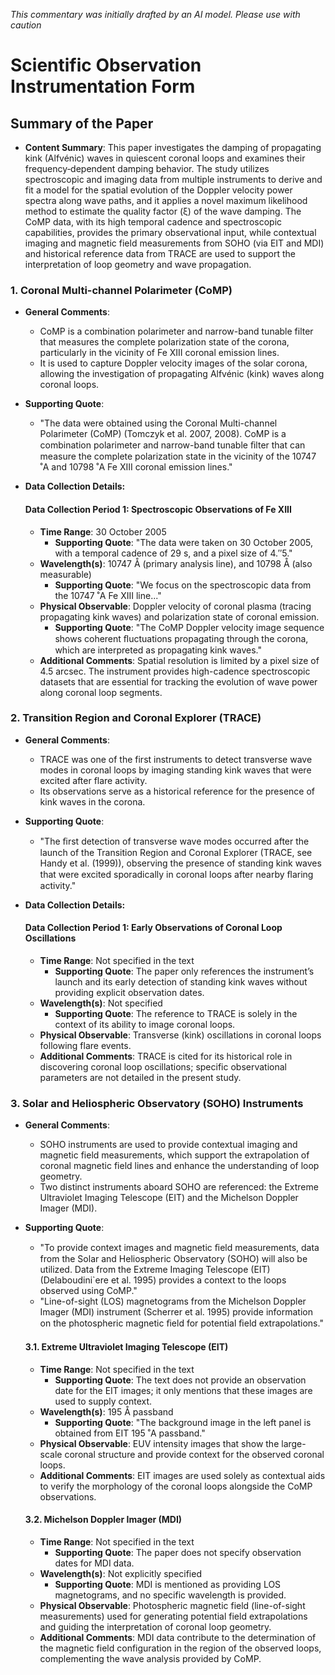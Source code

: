 _This commentary was initially drafted by an AI model. Please use with caution_

# Scientific Observation Instrumentation Form

## Summary of the Paper
- **Content Summary**: This paper investigates the damping of propagating kink (Alfvénic) waves in quiescent coronal loops and examines their frequency‐dependent damping behavior. The study utilizes spectroscopic and imaging data from multiple instruments to derive and fit a model for the spatial evolution of the Doppler velocity power spectra along wave paths, and it applies a novel maximum likelihood method to estimate the quality factor (ξ) of the wave damping. The CoMP data, with its high temporal cadence and spectroscopic capabilities, provides the primary observational input, while contextual imaging and magnetic field measurements from SOHO (via EIT and MDI) and historical reference data from TRACE are used to support the interpretation of loop geometry and wave propagation.

### 1. Coronal Multi-channel Polarimeter (CoMP)
- **General Comments**:
   - CoMP is a combination polarimeter and narrow-band tunable filter that measures the complete polarization state of the corona, particularly in the vicinity of Fe XIII coronal emission lines.
   - It is used to capture Doppler velocity images of the solar corona, allowing the investigation of propagating Alfvénic (kink) waves along coronal loops.
- **Supporting Quote**: 
   - "The data were obtained using the Coronal Multi-channel Polarimeter (CoMP) (Tomczyk et al. 2007, 2008). CoMP is a combination polarimeter and narrow-band tunable ﬁlter that can measure the complete polarization state in the vicinity of the 10747 ˚A and 10798 ˚A Fe XIII coronal emission lines."  
- **Data Collection Details:**

   #### Data Collection Period 1: Spectroscopic Observations of Fe XIII
   - **Time Range**: 30 October 2005  
     - **Supporting Quote**: "The data were taken on 30 October 2005, with a temporal cadence of 29 s, and a pixel size of 4.′′5."
   - **Wavelength(s)**: 10747 Å (primary analysis line), and 10798 Å (also measurable)  
     - **Supporting Quote**: "We focus on the spectroscopic data from the 10747 ˚A Fe XIII line..."
   - **Physical Observable**: Doppler velocity of coronal plasma (tracing propagating kink waves) and polarization state of coronal emission.  
     - **Supporting Quote**: "The CoMP Doppler velocity image sequence shows coherent ﬂuctuations propagating through the corona, which are interpreted as propagating kink waves."
   - **Additional Comments**: Spatial resolution is limited by a pixel size of 4.5 arcsec. The instrument provides high-cadence spectroscopic datasets that are essential for tracking the evolution of wave power along coronal loop segments.

### 2. Transition Region and Coronal Explorer (TRACE)
- **General Comments**:
   - TRACE was one of the first instruments to detect transverse wave modes in coronal loops by imaging standing kink waves that were excited after flare activity.
   - Its observations serve as a historical reference for the presence of kink waves in the corona.
- **Supporting Quote**: 
   - "The ﬁrst detection of transverse wave modes occurred after the launch of the Transition Region and Coronal Explorer (TRACE, see Handy et al. (1999)), observing the presence of standing kink waves that were excited sporadically in coronal loops after nearby ﬂaring activity."
- **Data Collection Details:**

   #### Data Collection Period 1: Early Observations of Coronal Loop Oscillations
   - **Time Range**: Not specified in the text  
     - **Supporting Quote**: The paper only references the instrument’s launch and its early detection of standing kink waves without providing explicit observation dates.
   - **Wavelength(s)**: Not specified  
     - **Supporting Quote**: The reference to TRACE is solely in the context of its ability to image coronal loops.
   - **Physical Observable**: Transverse (kink) oscillations in coronal loops following flare events.
   - **Additional Comments**: TRACE is cited for its historical role in discovering coronal loop oscillations; specific observational parameters are not detailed in the present study.

### 3. Solar and Heliospheric Observatory (SOHO) Instruments
- **General Comments**:
   - SOHO instruments are used to provide contextual imaging and magnetic field measurements, which support the extrapolation of coronal magnetic field lines and enhance the understanding of loop geometry.
   - Two distinct instruments aboard SOHO are referenced: the Extreme Ultraviolet Imaging Telescope (EIT) and the Michelson Doppler Imager (MDI).
- **Supporting Quote**:
   - "To provide context images and magnetic ﬁeld measurements, data from the Solar and Heliospheric Observatory (SOHO) will also be utilized. Data from the Extreme Imaging Telescope (EIT) (Delaboudini`ere et al. 1995) provides a context to the loops observed using CoMP."  
   - "Line-of-sight (LOS) magnetograms from the Michelson Doppler Imager (MDI) instrument (Scherrer et al. 1995) provide information on the photospheric magnetic ﬁeld for potential ﬁeld extrapolations."

   #### 3.1. Extreme Ultraviolet Imaging Telescope (EIT)
   - **Time Range**: Not specified in the text  
     - **Supporting Quote**: The text does not provide an observation date for the EIT images; it only mentions that these images are used to supply context.
   - **Wavelength(s)**: 195 Å passband  
     - **Supporting Quote**: "The background image in the left panel is obtained from EIT 195 ˚A passband."
   - **Physical Observable**: EUV intensity images that show the large-scale coronal structure and provide context for the observed coronal loops.
   - **Additional Comments**: EIT images are used solely as contextual aids to verify the morphology of the coronal loops alongside the CoMP observations.

   #### 3.2. Michelson Doppler Imager (MDI)
   - **Time Range**: Not specified in the text  
     - **Supporting Quote**: The paper does not specify observation dates for MDI data.
   - **Wavelength(s)**: Not explicitly specified  
     - **Supporting Quote**: MDI is mentioned as providing LOS magnetograms, and no specific wavelength is provided.
   - **Physical Observable**: Photospheric magnetic field (line-of-sight measurements) used for generating potential field extrapolations and guiding the interpretation of coronal loop geometry.
   - **Additional Comments**: MDI data contribute to the determination of the magnetic field configuration in the region of the observed loops, complementing the wave analysis provided by CoMP.
